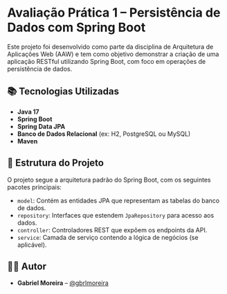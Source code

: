 # Avaliação Prática 1 – Persistência de Dados com Spring Boot

Este projeto foi desenvolvido como parte da disciplina de Arquitetura de Aplicações Web (AAW) e tem como objetivo demonstrar a criação de uma aplicação RESTful utilizando Spring Boot, com foco em operações de persistência de dados.

## 📚 Tecnologias Utilizadas

* **Java 17**
* **Spring Boot**
* **Spring Data JPA**
* **Banco de Dados Relacional** (ex: H2, PostgreSQL ou MySQL)
* **Maven**

## 📂 Estrutura do Projeto

O projeto segue a arquitetura padrão do Spring Boot, com os seguintes pacotes principais:

* `model`: Contém as entidades JPA que representam as tabelas do banco de dados.
* `repository`: Interfaces que estendem `JpaRepository` para acesso aos dados.
* `controller`: Controladores REST que expõem os endpoints da API.
* `service`: Camada de serviço contendo a lógica de negócios (se aplicável).


## 🧑‍💻 Autor

* **Gabriel Moreira** – [@gbrlmoreira](https://github.com/gbrlmoreira)
